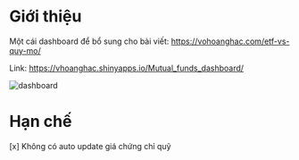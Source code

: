 # Giới thiệu
Một cái dashboard để bổ sung cho bài viết: https://vohoanghac.com/etf-vs-quy-mo/

Link: https://vhoanghac.shinyapps.io/Mutual_funds_dashboard/

![dashboard](https://i.imgur.com/HxITtuR.png)

# Hạn chế
[x] Không có auto update giá chứng chỉ quỹ
